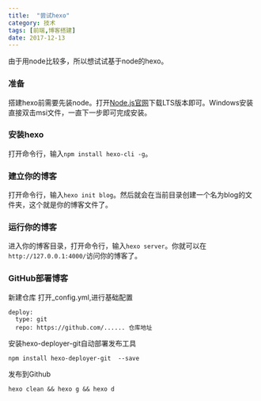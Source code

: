 ```yaml
---
title:  "尝试hexo"
category: 技术
tags: [前端,博客搭建]
date: 2017-12-13
---
```

由于用node比较多，所以想试试基于node的hexo。  
### 准备
搭建hexo前需要先装node。打开[Node.js官网](https://nodejs.org/en/)下载LTS版本即可。Windows安装直接双击msi文件，一直下一步即可完成安装。  
### 安装hexo
打开命令行，输入`npm install hexo-cli -g`。
### 建立你的博客
打开命令行，输入`hexo init blog`。然后就会在当前目录创建一个名为blog的文件夹，这个就是你的博客文件了。
### 运行你的博客
进入你的博客目录，打开命令行，输入`hexo server`。你就可以在`http://127.0.0.1:4000/`访问你的博客了。
### GitHub部署博客
新建仓库 
打开_config.yml,进行基础配置
```
deploy:
  type: git
  repo: https://github.com/...... 仓库地址
```
安装hexo-deployer-git自动部署发布工具
```
npm install hexo-deployer-git  --save
```
发布到Github
```
hexo clean && hexo g && hexo d
```